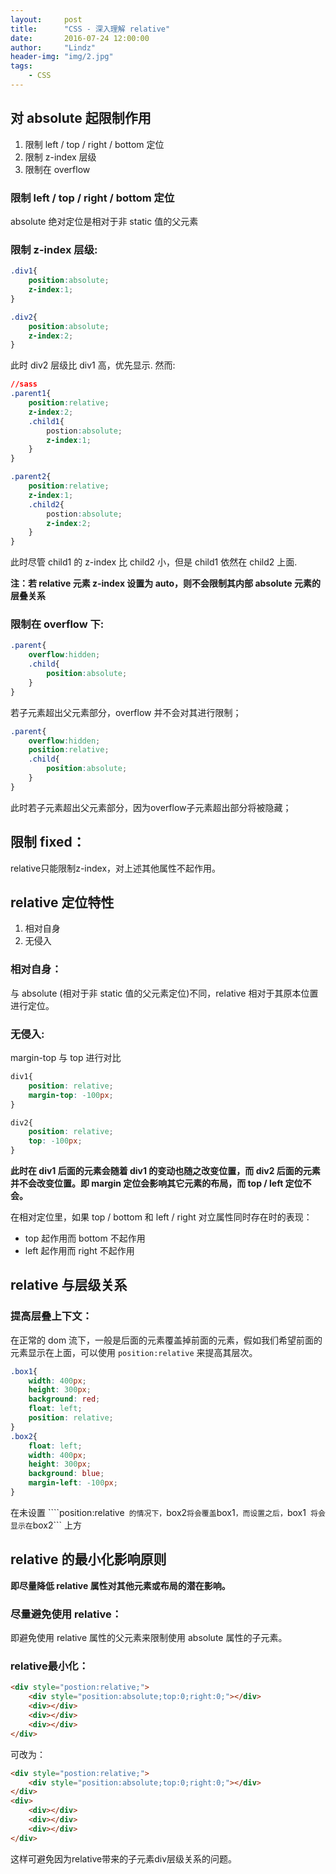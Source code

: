```yaml
---
layout:     post
title:      "CSS - 深入理解 relative"
date:       2016-07-24 12:00:00
author:     "Lindz"
header-img: "img/2.jpg"
tags:
    - CSS
---
```


## 对 absolute 起限制作用

1. 限制 left / top / right / bottom 定位
2. 限制 z-index 层级
3. 限制在 overflow

### 限制 left / top / right / bottom 定位

absolute 绝对定位是相对于非 static 值的父元素  

### 限制 z-index 层级:

```css   
.div1{    
	position:absolute;    
	z-index:1;
}  

.div2{
	position:absolute;
	z-index:2;
}
``` 
  
此时 div2 层级比 div1 高，优先显示. 然而:  

```css  
//sass
.parent1{     
	position:relative;
	z-index:2;
	.child1{
		postion:absolute;
		z-index:1;
	}
}

.parent2{     
	position:relative;
	z-index:1;
	.child2{
		postion:absolute;
		z-index:2;
	}
}
```
此时尽管 child1 的 z-index 比 child2 小，但是 child1 依然在 child2 上面.

**注：若 relative 元素 z-index 设置为 auto，则不会限制其内部 absolute 元素的层叠关系**

### 限制在 overflow 下:  

```css
.parent{
	overflow:hidden;
	.child{
		position:absolute;
	}
}
``` 

若子元素超出父元素部分，overflow 并不会对其进行限制；

```css
.parent{
	overflow:hidden;
	position:relative;
	.child{
		position:absolute;
	}
}
```

此时若子元素超出父元素部分，因为overflow子元素超出部分将被隐藏； 

## 限制 fixed： 
  
relative只能限制z-index，对上述其他属性不起作用。  

## relative 定位特性

1. 相对自身
2. 无侵入

### 相对自身：

与 absolute (相对于非 static 值的父元素定位)不同，relative 相对于其原本位置进行定位。

### 无侵入: 	 

margin-top 与 top 进行对比

```css
div1{
	position: relative;
	margin-top: -100px;
}

div2{
	position: relative;
	top: -100px;
}

```

**此时在 div1 后面的元素会随着 div1 的变动也随之改变位置，而 div2 后面的元素并不会改变位置。即 margin 定位会影响其它元素的布局，而 top / left 定位不会。**  

在相对定位里，如果 top / bottom 和 left / right 对立属性同时存在时的表现：  

* top 起作用而 bottom 不起作用  
* left 起作用而 right 不起作用  

## relative 与层级关系

### 提高层叠上下文：  

在正常的 dom 流下，一般是后面的元素覆盖掉前面的元素，假如我们希望前面的元素显示在上面，可以使用 ```position:relative``` 来提高其层次。

```css
.box1{
    width: 400px;
    height: 300px;
    background: red;
    float: left;
    position: relative;
}
.box2{
    float: left;
    width: 400px;
    height: 300px;
    background: blue;
    margin-left: -100px;
}
```

在未设置 ````position:relative``` 的情况下，```box2``` 将会覆盖 ```box1```，而设置之后，```box1```  将会显示在 ```box2``` 上方

## relative 的最小化影响原则

**即尽量降低 relative 属性对其他元素或布局的潜在影响。**

### 尽量避免使用 relative：

即避免使用 relative 属性的父元素来限制使用 absolute 属性的子元素。  

### relative最小化：

```html
<div style="postion:relative;">
	<div style="position:absolute;top:0;right:0;"></div>
	<div></div>
	<div></div>
	<div></div>
</div>
```

可改为： 

```html
<div style="postion:relative;">
	<div style="position:absolute;top:0;right:0;"></div>
</div>
<div>
	<div></div>
	<div></div>
	<div></div>
</div>

```

这样可避免因为relative带来的子元素div层级关系的问题。


 



